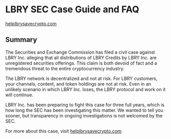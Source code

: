 # LBRY SEC Case Guide and FAQ

[helplbrysavecrypto.com](https://helplbrysavecrypto.com)

## Summary

The Securities and Exchange Commission has filed a civil case against LBRY Inc. alleging that all distributions of LBRY Credits by LBRY Inc. are unregistered securities offerings. This claim is both devoid of fact and a tremendous threat to the entire cryptocurrency industry.

The LBRY network is decentralized and not at risk. For LBRY customers, your channels, content, and token holdings are not at risk. Even in an unlikely scenario in which LBRY Inc. loses, the LBRY protocol and work on it will continue.

LBRY Inc. has been preparing to fight this case for three full years, which is how long the SEC has been investigating this matter. We wanted to tell you sooner, but transparency in ongoing investigations is not welcomed by the SEC.

For more about this case, visit [helplbrysavecrypto.com](https://helplbrysavecrypto.com).
